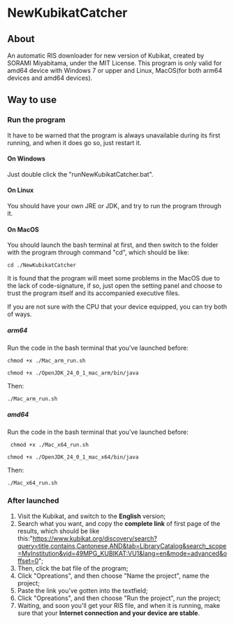 # NewKubikatCatcher

## About

An automatic RIS downloader for new version of Kubikat, created by SORAMI Miyabitama, under the MIT License.
This program is only valid for amd64 device with Windows 7 or upper and Linux, MacOS(for both arm64 devices and amd64 devices).

## Way to use

### Run the program

It have to be warned that the program is always unavailable during its first running, and when it does go so, just restart it. 

#### On Windows

Just double click the "runNewKubikatCatcher.bat".

#### On Linux

You should have your own JRE or JDK, and try to run the program through it.

#### On MacOS

You should launch the bash terminal at first, and then switch to the folder with the program through command "cd", which should be like:

`` cd ./NewKubikatCatcher ``

It is found that the program will meet some problems in the MacOS due to the lack of code-signature, if so, just open the setting panel and choose to trust the program itself and its accompanied executive files.

If you are not sure with the CPU that your device equipped, you can try both of ways.

##### arm64

Run the code in the bash terminal that you've launched before:

``
chmod +x ./Mac_arm_run.sh 
``

``
chmod +x ./OpenJDK_24_0_1_mac_arm/bin/java
``

Then:

``./Mac_arm_run.sh ``

##### amd64

Run the code in the bash terminal that you've launched before:

`` 
chmod +x ./Mac_x64_run.sh 
``

``
chmod +x ./OpenJDK_24_0_1_mac_x64/bin/java
``

Then:

``./Mac_x64_run.sh ``

### After launched

1. Visit the Kubikat, and switch to the **English** version;
2. Search what you want, and copy the **complete link** of first page of the results, which should be like this:"https://www.kubikat.org/discovery/search?query=title,contains,Cantonese,AND&tab=LibraryCatalog&search_scope=MyInstitution&vid=49MPG_KUBIKAT:VU1&lang=en&mode=advanced&offset=0";
3. Then, click the bat file of the program;
4. Click "Opreations", and then choose "Name the project", name the project;
5. Paste the link you've gotten into the textfield;
6. Click "Opreations", and then choose "Run the project", run the project;
7. Waiting, and soon you'll get your RIS file, and when it is running, make sure that your **Internet connection and your device are stable**.
